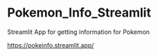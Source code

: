 # Pokemon_Info_Streamlit
Streamlit App for getting information for Pokemon

https://pokeinfo.streamlit.app/
